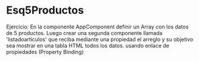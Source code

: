 # Esq5Productos
Ejercicio: En la componente AppComponent definir un Array con los datos de 5 productos. Luego crear una segunda componente llamada 'listadoarticulos' que reciba mediante una propiedad el arreglo y su objetivo sea mostrar en una tabla HTML todos los datos. usando enlace de propiedades (Property Binding) 
